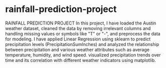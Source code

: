 # rainfall-prediction-project
RAINFALL PREDICTION PROJECT
In this project, I have loaded the Austin weather dataset, cleaned the data by removing irrelevant columns and handling missing values or symbols like "T" or "-", and preprocess the data for modeling. I have applied Linear Regression using sklearn to predict precipitation levels (PrecipitationSumInches) and analyzed the relationship between precipitation and various weather attributes such as average temperature, humidity, and wind speed. visualized precipitation trends over time and its correlation with different weather indicators using matplotlib. 
